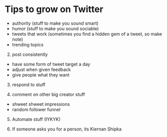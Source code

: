 # Tips to grow on Twitter

- authority (stuff to make you sound smart)
- humor (stuff to make you sound sociable)
- tweets that work (sometimes you find a hidden gem of a tweet, so make note)
- trending topics

2. post consistently 

- have some form of tweet target a day
- adjust when given feedback
- give people what they want

3. respond to stuff

4. comment on other big creator stuff
 
- shweet shweet impressions
- random follower funnel 

5. Automate stuff (IYKYK)

6. If someone asks you for a person, its Kiernan Shipka
